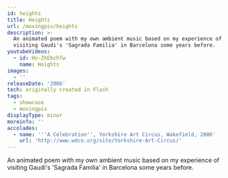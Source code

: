 ```yaml
---
id: heights
title: Heights
url: /movingpix/heights
description: >-
  An animated poem with my own ambient music based on my experience of
  visiting Gaudi's 'Sagrada Familia' in Barcelona some years before.
youtubeVideos:
  - id: Ho-ZhEbchTw
    name: Heights
images:
  - ''
releaseDate: '2006'
tech: originally created in Flash
tags:
  - showcase
  - movingpix
displayType: minor
moreinfo: ''
accolades:
  - name: '''A Celebration'', Yorkshire Art Circus, Wakefield, 2006'
    url: 'http://www.wdco.org/site/Yorkshire-Art-Circus/'
---
```



An animated poem with my own ambient music based on my experience of visiting Gaudi's 'Sagrada Familia' in Barcelona some years before.
